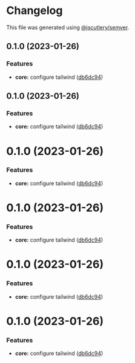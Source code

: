 # Changelog

This file was generated using [@jscutlery/semver](https://github.com/jscutlery/semver).

## 0.1.0 (2023-01-26)


### Features

* **core:** configure tailwind ([db6dc94](https://github.com/aashis-kishore/sg-demo/commit/db6dc94e17720ff0152fd81bbeca3811b8c579bc))

## 0.1.0 (2023-01-26)


### Features

* **core:** configure tailwind ([db6dc94](https://github.com/aashis-kishore/sg-demo/commit/db6dc94e17720ff0152fd81bbeca3811b8c579bc))

# 0.1.0 (2023-01-26)


### Features

* **core:** configure tailwind ([db6dc94](https://github.com/aashis-kishore/sg-demo/commit/db6dc94e17720ff0152fd81bbeca3811b8c579bc))



# 0.1.0 (2023-01-26)


### Features

* **core:** configure tailwind ([db6dc94](https://github.com/aashis-kishore/sg-demo/commit/db6dc94e17720ff0152fd81bbeca3811b8c579bc))



# 0.1.0 (2023-01-26)


### Features

* **core:** configure tailwind ([db6dc94](https://github.com/aashis-kishore/sg-demo/commit/db6dc94e17720ff0152fd81bbeca3811b8c579bc))



# 0.1.0 (2023-01-26)


### Features

* **core:** configure tailwind ([db6dc94](https://github.com/aashis-kishore/sg-demo/commit/db6dc94e17720ff0152fd81bbeca3811b8c579bc))
